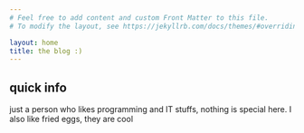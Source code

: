 ```yaml
---
# Feel free to add content and custom Front Matter to this file.
# To modify the layout, see https://jekyllrb.com/docs/themes/#overriding-theme-defaults

layout: home
title: the blog :)
---
```


## quick info

just a person who likes programming and IT stuffs, nothing is special here.
I also like fried eggs, they are cool
